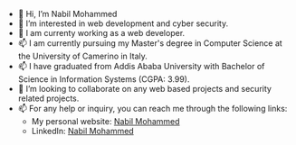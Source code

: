 - 👋 Hi, I’m Nabil Mohammed
- 👀 I’m interested in web development and cyber security.
- 🌱 I am currenty working as a web developer.
- 📫 I am currently pursuing my Master's degree in Computer Science at the University of Camerino in Italy.
- 📫 I have graduated from Addis Ababa University with Bachelor of Science in Information Systems (CGPA: 3.99). 
- 💞️ I’m looking to collaborate on any web based projects and security related projects.
- 📫 For any help or inquiry, you can reach me through the following links:
    * My personal website: [Nabil Mohammed](https://nabilmohammed.netlify.app/)
    * LinkedIn: [Nabil Mohammed](https://www.linkedin.com/in/nabil-mohammed-2088b620a/)

<!---
nabil-nablotech/nabil-nablotech is a ✨ special ✨ repository because its `README.md` (this file) appears on your GitHub profile.
You can click the Preview link to take a look at your changes.
--->
